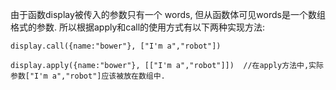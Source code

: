 由于函数display被传入的参数只有一个 words, 但从函数体可见words是一个数组格式的参数.
所以根据apply和call的使用方式有以下两种实现方法:

    display.call({name:"bower"}, ["I'm a","robot"])

    display.apply({name:"bower"}, [["I'm a","robot"]])	//在apply方法中,实际参数["I'm a","robot"]应该被放在数组中.
    